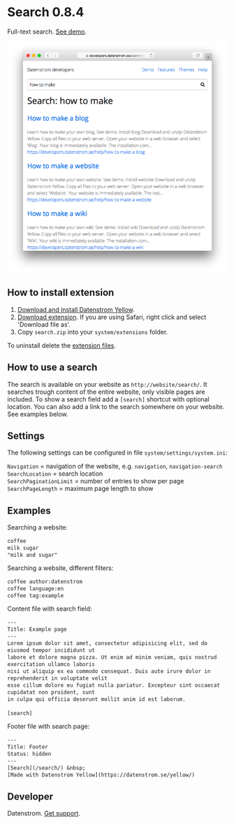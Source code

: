 Search 0.8.4
============
Full-text search. [See demo](https://extensions.datenstrom.se/features/search).

<p align="center"><img src="search-screenshot.png?raw=true" alt="Screenshot"></p>

## How to install extension

1. [Download and install Datenstrom Yellow](https://github.com/datenstrom/yellow/).
2. [Download extension](https://github.com/datenstrom/yellow-extensions/raw/master/zip/search.zip). If you are using Safari, right click and select 'Download file as'.
3. Copy `search.zip` into your `system/extensions` folder.

To uninstall delete the [extension files](extension.ini).

## How to use a search

The search is available on your website as `http://website/search/`. It searches trough content of the entire website, only visible pages are included. To show a search field add a `[search]` shortcut with optional location. You can also add a link to the search somewhere on your website. See examples below.

## Settings

The following settings can be configured in file `system/settings/system.ini`:

`Navigation` = navigation of the website, e.g. `navigation`, `navigation-search`  
`SearchLocation` = search location  
`SearchPaginationLimit` = number of entries to show per page  
`SearchPageLength` = maximum page length to show  

## Examples

Searching a website:

    coffee
    milk sugar
    "milk and sugar"

Searching a website, different filters:

    coffee author:datenstrom
    coffee language:en
    coffee tag:example

Content file with search field:

    ---
    Title: Example page
    ---
    Lorem ipsum dolor sit amet, consectetur adipisicing elit, sed do eiusmod tempor incididunt ut 
    labore et dolore magna pizza. Ut enim ad minim veniam, quis nostrud exercitation ullamco laboris 
    nisi ut aliquip ex ea commodo consequat. Duis aute irure dolor in reprehenderit in voluptate velit 
    esse cillum dolore eu fugiat nulla pariatur. Excepteur sint occaecat cupidatat non proident, sunt 
    in culpa qui officia deserunt mollit anim id est laborum.

    [search]

Footer file with search page:

    ---
    Title: Footer
    Status: hidden
    ---
    [Search](/search/) &nbsp; 
    [Made with Datenstrom Yellow](https://datenstrom.se/yellow/)

## Developer

Datenstrom. [Get support](https://extensions.datenstrom.se/help/).
